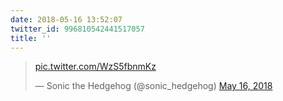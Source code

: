 ```yaml
---
date: 2018-05-16 13:52:07
twitter_id: 996810542441517057
title: ''
---
```


<blockquote class="twitter-tweet"><p lang="und" dir="ltr"><a href="https://t.co/WzS5fbnmKz">pic.twitter.com/WzS5fbnmKz</a></p>&mdash; Sonic the Hedgehog (@sonic_hedgehog) <a href="https://twitter.com/sonic_hedgehog/status/996802121570729984?ref_src=twsrc%5Etfw">May 16, 2018</a></blockquote>
<script async src="https://platform.twitter.com/widgets.js" charset="utf-8"></script>
